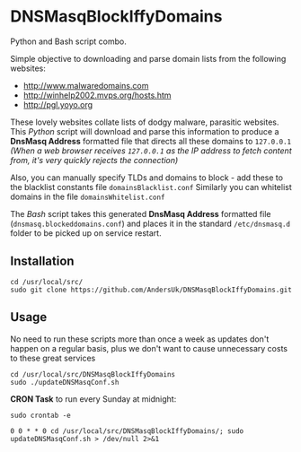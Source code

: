 # DNSMasqBlockIffyDomains #

Python and Bash script combo.

Simple objective to downloading and parse domain lists from the following websites:
* http://www.malwaredomains.com
* http://winhelp2002.mvps.org/hosts.htm
* http://pgl.yoyo.org

These lovely websites collate lists of dodgy malware, parasitic websites. This *Python* script will download and parse this information to produce a **DnsMasq Address** formatted file that directs all these domains to `127.0.0.1` *(When a web browser receives `127.0.0.1` as the IP address to fetch content from, it's very quickly rejects the connection)*

Also, you can manually specify TLDs and domains to block - add these to the blacklist constants file `domainsBlacklist.conf`
Similarly you can whitelist domains in the file `domainsWhitelist.conf`

The *Bash* script takes this generated **DnsMasq Address** formatted file (`dnsmasq.blockeddomains.conf`) and places it in the standard `/etc/dnsmasq.d` folder to be picked up on service restart. 

## Installation ##
    cd /usr/local/src/
    sudo git clone https://github.com/AndersUk/DNSMasqBlockIffyDomains.git 

## Usage ##
No need to run these scripts more than once a week as updates don't happen on a regular basis, plus we don't want to cause unnecessary costs to these great services

    cd /usr/local/src/DNSMasqBlockIffyDomains
    sudo ./updateDNSMasqConf.sh

**CRON Task** to run every Sunday at midnight:
    
    sudo crontab -e
    
    0 0 * * 0 cd /usr/local/src/DNSMasqBlockIffyDomains/; sudo updateDNSMasqConf.sh > /dev/null 2>&1
